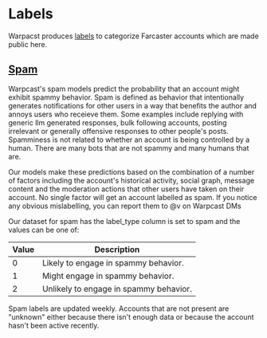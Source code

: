 # Labels

Warpacst produces [labels](https://github.com/farcaster/labels) to categorize Farcaster accounts which are made public here.

## [Spam](https://github.com/warpcast/labels/blob/main/spam.jsonl)

Warpcast's spam models predict the probability that an account might exhibit spammy behavior. Spam is defined as behavior that intentionally generates notifications for other users in a way that benefits the author and annoys users who receieve them. Some examples include replying with generic llm generated responses, bulk following accounts, posting irrelevant or generally offensive responses to other people's posts. Spamminess is not related to whether an account is being controlled by a human. There are many bots that are not spammy and many humans that are.

Our models make these predictions based on the combination of a number of factors including the account's historical activity, social graph, message content and the moderation actions that other users have taken on their account. No single factor will get an account labelled as spam. If you notice any obvious mislabelling, you can report them to @v on Warpcast DMs

Our dataset for spam has the label_type column is set to spam and the values can be one of:

| Value | Description                            |
|-------|----------------------------------------|
| 0     | Likely to engage in spammy behavior.   |
| 1     | Might engage in spammy behavior.       |
| 2     | Unlikely to engage in spammy behavior. |

Spam labels are updated weekly. Accounts that are not present are "unknown" either because there isn't enough data or because the account hasn't been active recently. 
